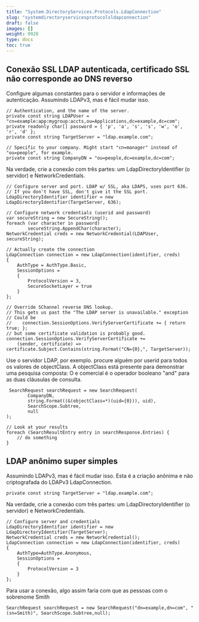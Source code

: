 ```yaml
---
title: "System.DirectoryServices.Protocols.LdapConnection"
slug: "systemdirectoryservicesprotocolsldapconnection"
draft: false
images: []
weight: 9928
type: docs
toc: true
---
```


## Conexão SSL LDAP autenticada, certificado SSL não corresponde ao DNS reverso
Configure algumas constantes para o servidor e informações de autenticação. Assumindo LDAPv3, mas é fácil mudar isso.
  
    // Authentication, and the name of the server.
    private const string LDAPUser = "cn=example:app:mygroup:accts,ou=Applications,dc=example,dc=com";
    private readonly char[] password = { 'p', 'a', 's', 's', 'w', 'o', 'r', 'd' };
    private const string TargetServer = "ldap.example.com";

    // Specific to your company. Might start "cn=manager" instead of "ou=people", for example.
    private const string CompanyDN = "ou=people,dc=example,dc=com"; 

Na verdade, crie a conexão com três partes: um LdapDirectoryIdentifier (o servidor) e NetworkCredentials.

    // Configure server and port. LDAP w/ SSL, aka LDAPS, uses port 636.
    // If you don't have SSL, don't give it the SSL port. 
    LdapDirectoryIdentifier identifier = new LdapDirectoryIdentifier(TargetServer, 636);

    // Configure network credentials (userid and password)
    var secureString = new SecureString();
    foreach (var character in password)
            secureString.AppendChar(character);
    NetworkCredential creds = new NetworkCredential(LDAPUser, secureString);
    
    // Actually create the connection
    LdapConnection connection = new LdapConnection(identifier, creds)
    {
        AuthType = AuthType.Basic, 
        SessionOptions =
        {
            ProtocolVersion = 3,
            SecureSocketLayer = true
        }
    };

    // Override SChannel reverse DNS lookup.
    // This gets us past the "The LDAP server is unavailable." exception
    // Could be 
    //    connection.SessionOptions.VerifyServerCertificate += { return true; };
    // but some certificate validation is probably good.
    connection.SessionOptions.VerifyServerCertificate +=
        (sender, certificate) => certificate.Subject.Contains(string.Format("CN={0},", TargetServer));

Use o servidor LDAP, por exemplo. procure alguém por userid para todos os valores de objectClass.
A objectClass está presente para demonstrar uma pesquisa composta:
O e comercial é o operador booleano "and" para as duas cláusulas de consulta.

     SearchRequest searchRequest = new SearchRequest(
            CompanyDN, 
            string.Format((&(objectClass=*)(uid={0})), uid), 
            SearchScope.Subtree,
            null
    );

    // Look at your results
    foreach (SearchResultEntry entry in searchResponse.Entries) {
        // do something
    }

## LDAP anônimo super simples
Assumindo LDAPv3, mas é fácil mudar isso. Esta é a criação anônima e não criptografada do LDAPv3 LdapConnection.

    private const string TargetServer = "ldap.example.com";

Na verdade, crie a conexão com três partes: um LdapDirectoryIdentifier (o servidor) e NetworkCredentials.

    // Configure server and credentials
    LdapDirectoryIdentifier identifier = new LdapDirectoryIdentifier(TargetServer);
    NetworkCredential creds = new NetworkCredential();
    LdapConnection connection = new LdapConnection(identifier, creds)   
    {
        AuthType=AuthType.Anonymous,
        SessionOptions =
        {
            ProtocolVersion = 3
        }
    };

Para usar a conexão, algo assim faria com que as pessoas com o sobrenome Smith
     
    SearchRequest searchRequest = new SearchRequest("dn=example,dn=com", "(sn=Smith)", SearchScope.Subtree,null);


